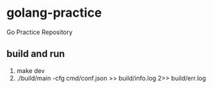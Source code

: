 # golang-practice
Go Practice Repository

## build and run
1. make dev
2. ./build/main -cfg cmd/conf.json >> build/info.log 2>> build/err.log
